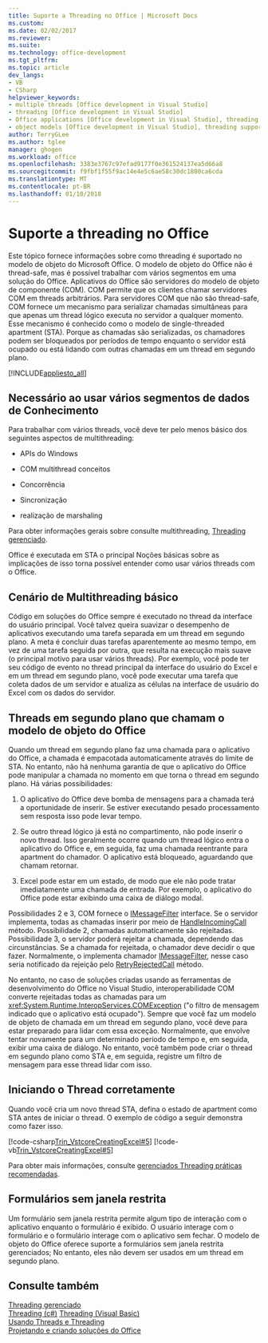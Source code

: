 ```yaml
---
title: Suporte a Threading no Office | Microsoft Docs
ms.custom: 
ms.date: 02/02/2017
ms.reviewer: 
ms.suite: 
ms.technology: office-development
ms.tgt_pltfrm: 
ms.topic: article
dev_langs:
- VB
- CSharp
helpviewer_keywords:
- multiple threads [Office development in Visual Studio]
- threading [Office development in Visual Studio]
- Office applications [Office development in Visual Studio], threading support
- object models [Office development in Visual Studio], threading support
author: TerryGLee
ms.author: tglee
manager: ghogen
ms.workload: office
ms.openlocfilehash: 3383e3767c97efad9177f0e361524137ea5d66a8
ms.sourcegitcommit: f9fbf1f55f9ac14e4e5c6ae58c30dc1800ca6cda
ms.translationtype: MT
ms.contentlocale: pt-BR
ms.lasthandoff: 01/10/2018
---
```

# <a name="threading-support-in-office"></a>Suporte a threading no Office
  Este tópico fornece informações sobre como threading é suportado no modelo de objeto do Microsoft Office. O modelo de objeto do Office não é thread-safe, mas é possível trabalhar com vários segmentos em uma solução do Office. Aplicativos do Office são servidores do modelo de objeto de componente (COM). COM permite que os clientes chamar servidores COM em threads arbitrários. Para servidores COM que não são thread-safe, COM fornece um mecanismo para serializar chamadas simultâneas para que apenas um thread lógico executa no servidor a qualquer momento. Esse mecanismo é conhecido como o modelo de single-threaded apartment (STA). Porque as chamadas são serializadas, os chamadores podem ser bloqueados por períodos de tempo enquanto o servidor está ocupado ou está lidando com outras chamadas em um thread em segundo plano.  
  
 [!INCLUDE[appliesto_all](../vsto/includes/appliesto-all-md.md)]  
  
## <a name="knowledge-required-when-using-multiple-threads"></a>Necessário ao usar vários segmentos de dados de Conhecimento  
 Para trabalhar com vários threads, você deve ter pelo menos básico dos seguintes aspectos de multithreading:  
  
-   APIs do Windows  
  
-   COM multithread conceitos  
  
-   Concorrência  
  
-   Sincronização  
  
-   realização de marshaling  
  
 Para obter informações gerais sobre consulte multithreading, [Threading gerenciado](/dotnet/standard/threading/).  
  
 Office é executada em STA o principal Noções básicas sobre as implicações de isso torna possível entender como usar vários threads com o Office.  
  
## <a name="basic-multithreading-scenario"></a>Cenário de Multithreading básico  
 Código em soluções do Office sempre é executado no thread da interface do usuário principal. Você talvez queira suavizar o desempenho de aplicativos executando uma tarefa separada em um thread em segundo plano. A meta é concluir duas tarefas aparentemente ao mesmo tempo, em vez de uma tarefa seguida por outra, que resulta na execução mais suave (o principal motivo para usar vários threads). Por exemplo, você pode ter seu código de evento no thread principal da interface do usuário do Excel e em um thread em segundo plano, você pode executar uma tarefa que coleta dados de um servidor e atualiza as células na interface de usuário do Excel com os dados do servidor.  
  
## <a name="background-threads-that-call-into-the-office-object-model"></a>Threads em segundo plano que chamam o modelo de objeto do Office  
 Quando um thread em segundo plano faz uma chamada para o aplicativo do Office, a chamada é empacotada automaticamente através do limite de STA. No entanto, não há nenhuma garantia de que o aplicativo do Office pode manipular a chamada no momento em que torna o thread em segundo plano. Há várias possibilidades:  
  
1.  O aplicativo do Office deve bomba de mensagens para a chamada terá a oportunidade de inserir. Se estiver executando pesado processamento sem resposta isso pode levar tempo.  
  
2.  Se outro thread lógico já está no compartimento, não pode inserir o novo thread. Isso geralmente ocorre quando um thread lógico entra o aplicativo do Office e, em seguida, faz uma chamada reentrante para apartment do chamador. O aplicativo está bloqueado, aguardando que chamam retornar.  
  
3.  Excel pode estar em um estado, de modo que ele não pode tratar imediatamente uma chamada de entrada. Por exemplo, o aplicativo do Office pode estar exibindo uma caixa de diálogo modal.  
  
 Possibilidades 2 e 3, COM fornece o [IMessageFilter](http://msdn.microsoft.com/en-us/e12d48c0-5033-47a8-bdcd-e94c49857248) interface. Se o servidor implementa, todas as chamadas inserir por meio de [HandleIncomingCall](http://msdn.microsoft.com/en-us/7e31b518-ef4f-4bdd-b5c7-e1b16383a5be) método. Possibilidade 2, chamadas automaticamente são rejeitadas. Possibilidade 3, o servidor poderá rejeitar a chamada, dependendo das circunstâncias. Se a chamada for rejeitada, o chamador deve decidir o que fazer. Normalmente, o implementa chamador [IMessageFilter](http://msdn.microsoft.com/en-us/e12d48c0-5033-47a8-bdcd-e94c49857248), nesse caso seria notificado da rejeição pelo [RetryRejectedCall](http://msdn.microsoft.com/en-us/3f800819-2a21-4e46-ad15-f9594fac1a3d) método.  
  
 No entanto, no caso de soluções criadas usando as ferramentas de desenvolvimento do Office no Visual Studio, interoperabilidade COM converte rejeitadas todas as chamadas para um <xref:System.Runtime.InteropServices.COMException> ("o filtro de mensagem indicado que o aplicativo está ocupado"). Sempre que você faz um modelo de objeto de chamada em um thread em segundo plano, você deve para estar preparado para lidar com essa exceção. Normalmente, que envolve tentar novamente para um determinado período de tempo e, em seguida, exibir uma caixa de diálogo. No entanto, você também pode criar o thread em segundo plano como STA e, em seguida, registre um filtro de mensagem para esse thread lidar com isso.  
  
## <a name="starting-the-thread-correctly"></a>Iniciando o Thread corretamente  
 Quando você cria um novo thread STA, defina o estado de apartment como STA antes de iniciar o thread. O exemplo de código a seguir demonstra como fazer isso.  
  
 [!code-csharp[Trin_VstcoreCreatingExcel#5](../vsto/codesnippet/CSharp/Trin_VstcoreCreatingExcelCS/ThisWorkbook.cs#5)]
 [!code-vb[Trin_VstcoreCreatingExcel#5](../vsto/codesnippet/VisualBasic/Trin_VstcoreCreatingExcelVB/ThisWorkbook.vb#5)]  
  
 Para obter mais informações, consulte [gerenciados Threading práticas recomendadas](/dotnet/standard/threading/managed-threading-best-practices).  
  
## <a name="modeless-forms"></a>Formulários sem janela restrita  
 Um formulário sem janela restrita permite algum tipo de interação com o aplicativo enquanto o formulário é exibido. O usuário interage com o formulário e o formulário interage com o aplicativo sem fechar. O modelo de objeto do Office oferece suporte a formulários sem janela restrita gerenciados; No entanto, eles não devem ser usados em um thread em segundo plano.  
  
## <a name="see-also"></a>Consulte também  
 [Threading gerenciado](/dotnet/standard/threading/)  
 [Threading (c#)](/dotnet/csharp/programming-guide/concepts/threading/index) [Threading (Visual Basic)](/dotnet/visual-basic/programming-guide/concepts/threading/index)   
 [Usando Threads e Threading](/dotnet/standard/threading/using-threads-and-threading)   
 [Projetando e criando soluções do Office](../vsto/designing-and-creating-office-solutions.md)  
  
  